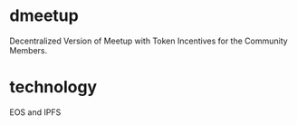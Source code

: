 # dmeetup
Decentralized Version of Meetup with Token Incentives for the Community Members.

# technology
EOS and IPFS
